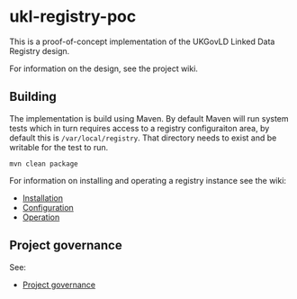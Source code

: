# ukl-registry-poc

This is a proof-of-concept implementation of the UKGovLD Linked Data Registry design.

For information on the design, see the project wiki.

## Building

The implementation is build using Maven. By default Maven will run system tests which in turn requires access to a registry configuraiton area, by default this is `/var/local/registry`. That directory needs to exist and be writable for the test to run.  

    mvn clean package

For information on installing and operating a registry instance see the wiki:
   * [Installation](https://github.com/der/ukl-registry-poc/wiki/Installation)
   * [Configuration](https://github.com/der/ukl-registry-poc/wiki/Configuration)
   * [Operation](https://github.com/der/ukl-registry-poc/wiki/Operation)
 
## Project governance

See:
   * [Project governance](https://github.com/der/ukl-registry-poc/wiki/ProjectGovernance)
